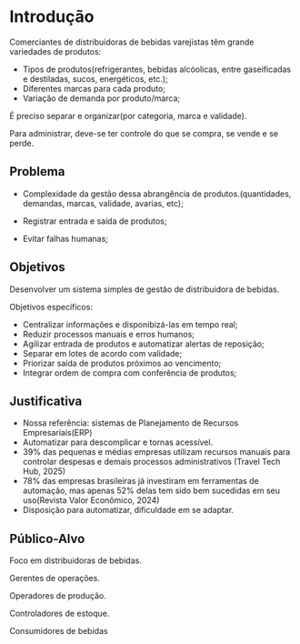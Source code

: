 # Introdução

Comerciantes de distribuidoras de bebidas varejistas têm grande variedades de produtos:
- Tipos de produtos(refrigerantes, bebidas alcóolicas, entre gaseificadas e destiladas, sucos, energéticos, etc.);
- Diferentes marcas para cada produto;
- Variação de demanda por produto/marca;
  
É preciso separar e organizar(por categoria, marca e validade).

Para administrar, deve-se ter controle do que se compra, se vende e se perde.

## Problema

- Complexidade da gestão dessa abrangência de produtos.(quantidades, demandas, marcas, validade, avarias, etc);

- Registrar entrada e saída de produtos;

- Evitar falhas humanas;


## Objetivos

Desenvolver um sistema simples de gestão de distribuidora de bebidas.

Objetivos específicos:
- Centralizar informações e disponibizá-las em tempo real;
- Reduzir processos manuais e erros humanos;
- Agilizar entrada de produtos e automatizar alertas de reposição;
- Separar em lotes de acordo com validade;
- Priorizar saída de produtos próximos ao vencimento;
- Integrar ordem de compra com conferência de produtos;
 

## Justificativa

- Nossa referência: sistemas de Planejamento de Recursos Empresariais(ERP)
- Automatizar para descomplicar e tornas acessível.
- 39% das pequenas e médias empresas utilizam recursos manuais para controlar despesas e demais processos administrativos (Travel Tech Hub, 2025)
- 78% das empresas brasileiras já investiram em ferramentas de automação,
mas apenas 52% delas tem sido bem sucedidas em seu uso(Revista Valor Econômico, 2024)
- Disposição para automatizar, dificuldade em se adaptar.


## Público-Alvo

Foco em distribuidoras de bebidas.

Gerentes de operações.

Operadores de produção.

Controladores de estoque.

Consumidores de bebidas

